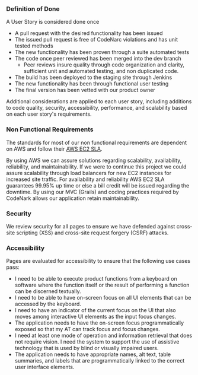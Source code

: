 ### Definition of Done

A User Story is considered done once
* A pull request with the desired functionality has been issued
* The issued pull request is free of CodeNarc violations and has unit tested methods
* The new functionality has been proven through a suite automated tests
* The code once peer reviewed has been merged into the dev branch
  * Peer reviews insure quality through code organization and clarity, sufficient unit and automated testing, and non duplicated code. 
* The build has been deployed to the staging site through Jenkins
* The new functionality has been through functional user testing
* The final version has been vetted with our product owner

Additional considerations are applied to each user story, including additions to code quality, security, accessibility, performance, and scalability based on each user story's requirements. 

### Non Functional Requirements 

The standards for most of our non functional requirements are dependent on AWS and follow their [AWS EC2 SLA](http://aws.amazon.com/ec2/sla/).  

By using AWS we can assure solutions regarding scalability, availability, reliability, and maintainability. If we were to continue this project we could assure scalability through load balancers for new EC2 instances for increased site traffic. For availability and reliability AWS EC2 SLA guarantees 99.95% up time or else a bill credit will be issued regarding the downtime. By using our MVC (Grails) and coding practices required by CodeNark allows our application retain maintainability. 


### Security

We review security for all pages to ensure we have defended against cross-site scripting (XSS) and cross-site request forgery (CSRF) attacks. 

### Accessibility 
Pages are evaluated for accessibility to ensure that the following use cases pass:
* I need to be able to execute product functions from a keyboard on software where the function itself or the result of performing a function can be discerned textually.
* I need to be able to have on-screen focus on all UI elements that can be accessed by the keyboard. 
* I need to have an indicator of the current focus on the UI that also moves among interactive UI elements as the input focus changes.
* The application needs to have the on-screen focus programmatically exposed so that my AT can track focus and focus changes.
* I need at least one mode of operation and information retrieval that does not require vision. I need the system to support the use of assistive technology that is used by blind or visually impaired users.
* The application needs to have appropriate names, alt text, table summaries, and labels that are programmatically linked to the correct user interface elements.